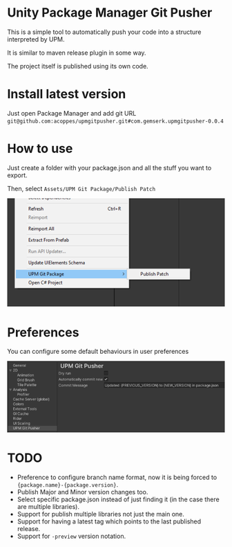 # Unity Package Manager Git Pusher

This is a simple tool to automatically push your code into a structure interpreted by UPM.

It is similar to maven release plugin in some way.

The project itself is published using its own code.

# Install latest version

Just open Package Manager and add git URL `git@github.com:acoppes/upmgitpusher.git#com.gemserk.upmgitpusher-0.0.4`

# How to use

Just create a folder with your package.json and all the stuff you want to export.

Then, select `Assets/UPM Git Package/Publish Patch`

![How to publish](images/menuitem.png?raw=true "How to publish")

# Preferences

You can configure some default behaviours in user preferences

![Configure](images/preferences.png?raw=true "Configure")

# TODO

* Preference to configure branch name format, now it is being forced to `{package.name}-{package.version}`.
* Publish Major and Minor version changes too.
* Select specific package.json instead of just finding it (in the case there are multiple libraries).
* Support for publish multiple libraries not just the main one.
* Support for having a latest tag which points to the last published release.
* Support for `-preview` version notation.